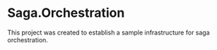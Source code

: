 # Saga.Orchestration
 This project was created to establish a sample infrastructure for saga orchestration.

